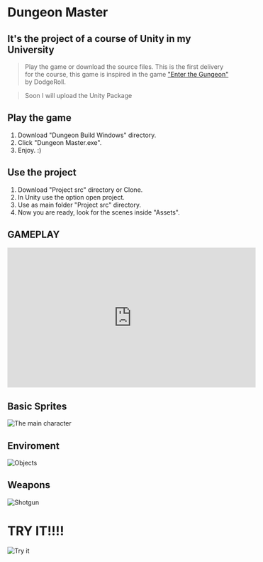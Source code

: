 # Dungeon Master

## It's the project of a course of Unity in my University

> Play the game or download the source files. This is the first delivery for the course, this game is inspired in the game ["Enter the Gungeon"](http://dodgeroll.com/gungeon/) by DodgeRoll.

> Soon I will upload the Unity Package

## Play the game

1.  Download "Dungeon Build Windows" directory.
2.  Click "Dungeon Master.exe".
3.  Enjoy. :)

## Use the project

1.  Download "Project src" directory or Clone.
2.  In Unity use the option open project.
3.  Use as main folder "Project src" directory.
4.  Now you are ready, look for the scenes inside "Assets".

## GAMEPLAY

<iframe width="560" height="315" src="https://www.youtube.com/embed/3IamUCYlnYE" frameborder="0" allow="autoplay; encrypted-media" allowfullscreen></iframe>

## Basic Sprites

![The main character](https://github.com/gdaguilarc/Final-Project-Videogames-Unity/blob/master/Project%20src/Assets/Sprites/rayINaction.png?raw=true 'Ray hero')

## Enviroment

![Objects](https://github.com/gdaguilarc/Final-Project-Videogames-Unity/blob/master/Project%20src/Assets/Sprites/barco.png?raw=true 'Objects')

## Weapons

![Shotgun](https://github.com/gdaguilarc/Final-Project-Videogames-Unity/blob/master/Project%20src/Assets/Sprites/ShotgunRobot.png?raw=true 'Shotgun')

# TRY IT!!!!

![Try it](https://github.com/gdaguilarc/Final-Project-Videogames-Unity/blob/master/Project%20src/Assets/Sprites/win.png?raw=true 'Try it')
